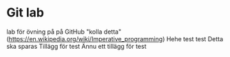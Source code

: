 # Git lab 
lab för övning på på GitHub 
"kolla detta"(https://en.wikipedia.org/wiki/Imperative_programming)
Hehe 
test test
Detta ska sparas
Tillägg för test
Ännu ett tillägg för test